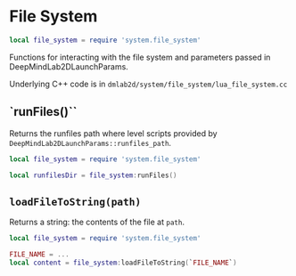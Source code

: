 # File System

```lua
local file_system = require 'system.file_system'
```

Functions for interacting with the file system and parameters passed in
DeepMindLab2DLaunchParams.

Underlying C++ code is in `dmlab2d/system/file_system/lua_file_system.cc`

## `runFiles()``

Returns the runfiles path where level scripts provided by
`DeepMindLab2DLaunchParams::runfiles_path`.

```lua
local file_system = require 'system.file_system'

local runfilesDir = file_system:runFiles()
```

## `loadFileToString(path)`

Returns a string: the contents of the file at `path`.

```lua
local file_system = require 'system.file_system'

FILE_NAME = ...
local content = file_system:loadFileToString(`FILE_NAME`)
```
